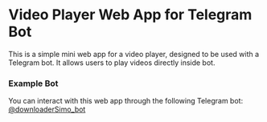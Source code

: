 # Video Player Web App for Telegram Bot

This is a simple mini web app for a video player, designed to be used with a Telegram bot. It allows users to play videos directly inside bot.

### Example Bot
You can interact with this web app through the following Telegram bot:
[@downloaderSimo_bot](http://t.me/downloaderSimo_bot)
